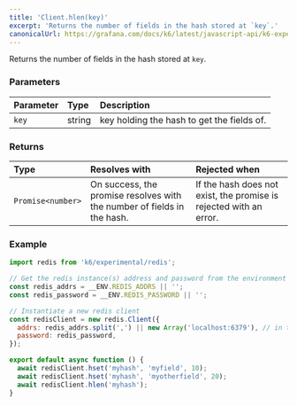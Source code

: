```yaml
---
title: 'Client.hlen(key)'
excerpt: 'Returns the number of fields in the hash stored at `key`.'
canonicalUrl: https://grafana.com/docs/k6/latest/javascript-api/k6-experimental/redis/client/client-hlen/
---
```


Returns the number of fields in the hash stored at `key`.

### Parameters

| Parameter | Type   | Description                                |
| :-------- | :----- | :----------------------------------------- |
| `key`     | string | key holding the hash to get the fields of. |


### Returns

| Type              | Resolves with                                                           | Rejected when                                                      |
| :---------------- | :---------------------------------------------------------------------- | :----------------------------------------------------------------- |
| `Promise<number>` | On success, the promise resolves with the number of fields in the hash. | If the hash does not exist, the promise is rejected with an error. |

### Example

<CodeGroup labels={[]}>

```javascript
import redis from 'k6/experimental/redis';

// Get the redis instance(s) address and password from the environment
const redis_addrs = __ENV.REDIS_ADDRS || '';
const redis_password = __ENV.REDIS_PASSWORD || '';

// Instantiate a new redis client
const redisClient = new redis.Client({
  addrs: redis_addrs.split(',') || new Array('localhost:6379'), // in the form of 'host:port', separated by commas
  password: redis_password,
});

export default async function () {
  await redisClient.hset('myhash', 'myfield', 10);
  await redisClient.hset('myhash', 'myotherfield', 20);
  await redisClient.hlen('myhash');
}
```

</CodeGroup>